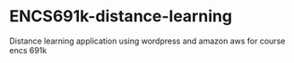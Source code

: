# ENCS691k-distance-learning
Distance learning application using wordpress and amazon aws for course encs 691k
